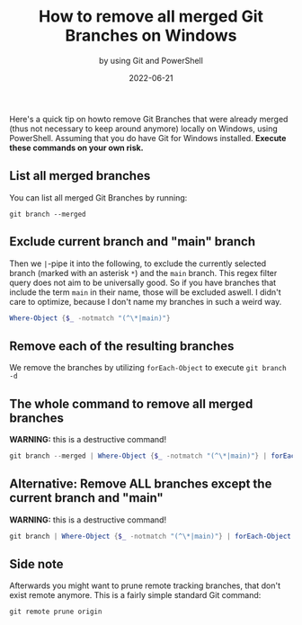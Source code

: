 ﻿---
aliases:
    - git-on-windows-remove-all-merged-branches
slug: Git-on-Windows-remove-all-merged-branches
title: "How to remove all merged Git Branches on Windows"
subtitle: "by using Git and PowerShell"
date: 2022-06-21
tags: [git, powershell]
---

Here's a quick tip on howto remove Git Branches that were already merged (thus not necessary to keep around anymore) locally on Windows, using PowerShell. Assuming that you do have Git for Windows installed. **Execute these commands on your own risk.**

## List all merged branches

You can list all merged Git Branches by running:

```git
git branch --merged
```

## Exclude current branch and "main" branch

Then we `|`-pipe it into the following, to exclude the currently selected branch (marked with an asterisk `*`) and the `main` branch. This regex filter query does not aim to be universally good. So if you have branches that include the term `main` in their name, those will be excluded aswell. I didn't care to optimize, because I don't name my branches in such a weird way.

```powershell
Where-Object {$_ -notmatch "(^\*|main)"}
```

## Remove each of the resulting branches

We remove the branches by utilizing `forEach-Object` to execute `git branch -d`

## The whole command to remove all merged branches

**WARNING:** this is a destructive command!

```powershell
git branch --merged | Where-Object {$_ -notmatch "(^\*|main)"} | forEach-Object { & git branch -d $($_.Trim()) }
```

## Alternative: Remove ALL branches except the current branch and "main"

**WARNING:** this is a destructive command!

```powershell
git branch | Where-Object {$_ -notmatch "(^\*|main)"} | forEach-Object { & git branch -D $($_.Trim()) }
```

## Side note

Afterwards you might want to prune remote tracking branches, that don't exist remote anymore. This is a fairly simple standard Git command:

```git
git remote prune origin
```
